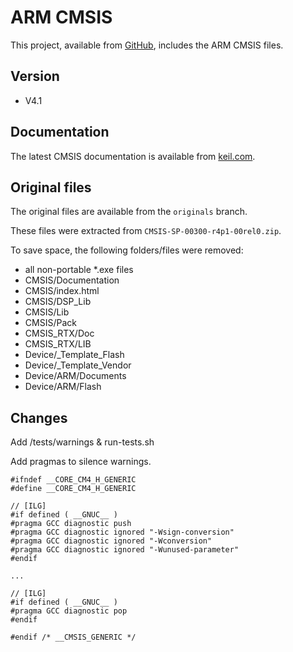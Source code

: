 # ARM CMSIS

This project, available from [GitHub](https://github.com/xpacks),
includes the ARM CMSIS files.

## Version

* V4.1

## Documentation

The latest CMSIS documentation is available from
[keil.com](http://www.keil.com/cmsis).

## Original files

The original files are available from the `originals` branch.

These files were extracted from `CMSIS-SP-00300-r4p1-00rel0.zip`.

To save space, the following folders/files were removed:

* all non-portable *.exe files
* CMSIS/Documentation
* CMSIS/index.html
* CMSIS/DSP_Lib
* CMSIS/Lib
* CMSIS/Pack
* CMSIS_RTX/Doc
* CMSIS_RTX/LIB
* Device/_Template_Flash
* Device/_Template_Vendor
* Device/ARM/Documents
* Device/ARM/Flash

## Changes

Add /tests/warnings & run-tests.sh

Add pragmas to silence warnings.

```
#ifndef __CORE_CM4_H_GENERIC
#define __CORE_CM4_H_GENERIC

// [ILG]
#if defined ( __GNUC__ )
#pragma GCC diagnostic push
#pragma GCC diagnostic ignored "-Wsign-conversion"
#pragma GCC diagnostic ignored "-Wconversion"
#pragma GCC diagnostic ignored "-Wunused-parameter"
#endif

...

// [ILG]
#if defined ( __GNUC__ )
#pragma GCC diagnostic pop
#endif

#endif /* __CMSIS_GENERIC */

```
